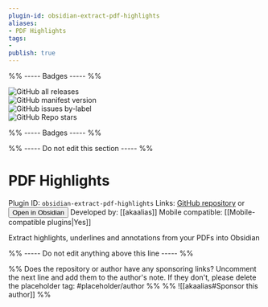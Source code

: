 ```yaml
---
plugin-id: obsidian-extract-pdf-highlights
aliases:
- PDF Highlights
tags: 
- 
publish: true
---
```


%% ----- Badges ----- %%

![GitHub all releases](https://img.shields.io/github/downloads/akaalias/obsidian-extract-pdf-highlights/total?color=573E7A&logo=github&style=for-the-badge)   
![GitHub manifest version](https://img.shields.io/github/manifest-json/v/akaalias/obsidian-extract-pdf-highlights?color=573E7A&logo=github&style=for-the-badge)   
![GitHub issues by-label](https://img.shields.io/github/issues/akaalias/obsidian-extract-pdf-highlights/help%20wanted?color=573E7A&logo=github&style=for-the-badge)   
![GitHub Repo stars](https://img.shields.io/github/stars/akaalias/obsidian-extract-pdf-highlights?color=573E7A&logo=github&style=for-the-badge)

%% ----- Badges ----- %%

%% ----- Do not edit this section ----- %%

# PDF Highlights

Plugin ID: `obsidian-extract-pdf-highlights`
Links: [GitHub repository](https://github.com/akaalias/obsidian-extract-pdf-highlights) or [<button id=HH>Open in Obsidian</button>](obsidian://goto-plugin?id=obsidian-extract-pdf-highlights)
Developed by: [[akaalias]]
Mobile compatible: [[Mobile-compatible plugins|Yes]]

Extract highlights, underlines and annotations from your PDFs into Obsidian

%% ----- Do not edit anything above this line ----- %% 

%% Does the repository or author have any sponsoring links? Uncomment the next line and add them to the author's note. If they don't, please delete the placeholder tag: #placeholder/author %%
%% ![[akaalias#Sponsor this author]] %%
